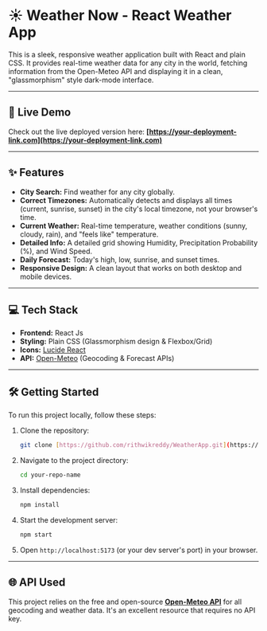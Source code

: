 # ☀️ Weather Now - React Weather App

This is a sleek, responsive weather application built with React and plain CSS. It provides real-time weather data for any city in the world, fetching information from the Open-Meteo API and displaying it in a clean, "glassmorphism" style dark-mode interface.

---

## 🚀 Live Demo

Check out the live deployed version here:
**[https://your-deployment-link.com](https://your-deployment-link.com)**

---

## ✨ Features

* **City Search:** Find weather for any city globally.
* **Correct Timezones:** Automatically detects and displays all times (current, sunrise, sunset) in the city's local timezone, not your browser's time.
* **Current Weather:** Real-time temperature, weather conditions (sunny, cloudy, rain), and "feels like" temperature.
* **Detailed Info:** A detailed grid showing Humidity, Precipitation Probability (%), and Wind Speed.
* **Daily Forecast:** Today's high, low, sunrise, and sunset times.
* **Responsive Design:** A clean layout that works on both desktop and mobile devices.

---

## 💻 Tech Stack

* **Frontend:** React Js
* **Styling:** Plain CSS (Glassmorphism design & Flexbox/Grid)
* **Icons:** [Lucide React](https://lucide.dev/)
* **API:** [Open-Meteo](https://open-meteo.com/) (Geocoding & Forecast APIs)

---

## 🛠️ Getting Started

To run this project locally, follow these steps:

1.  Clone the repository:
    ```bash
    git clone [https://github.com/rithwikreddy/WeatherApp.git](https://github.com/rithwikreddy/WeatherApp.git)
    ```
2.  Navigate to the project directory:
    ```bash
    cd your-repo-name
    ```
3.  Install dependencies:
    ```bash
    npm install
    ```
4.  Start the development server:
    ```bash
    npm start
    ```
5.  Open `http://localhost:5173` (or your dev server's port) in your browser.

---

## 🌐 API Used

This project relies on the free and open-source **[Open-Meteo API](https://open-meteo.com/)** for all geocoding and weather data. It's an excellent resource that requires no API key.
